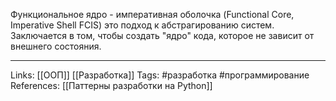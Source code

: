 Функциональное ядро - императивная оболочка (Functional Core, Imperative Shell FCIS) это подход к абстрагированию систем. Заключается в том, чтобы создать "ядро" кода, которое не зависит от внешнего состояния. 
___
Links: [[ООП]] [[Разработка]]
Tags: #разработка #программирование 
References: [[Паттерны разработки на Python]]